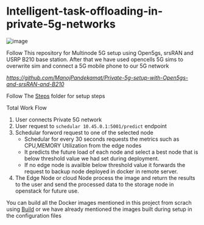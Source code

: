 # Intelligent-task-offloading-in-private-5g-networks
![image](https://github.com/user-attachments/assets/5fc29adb-279f-4535-a6e1-33bd8c4c17db)

Follow This repository for Multinode 5G setup using Open5gs, srsRAN and USRP B210 base station. After that we have used opencells 5G sims to overwrite sim and connect a 5G mobile phone to our 5G network

*https://github.com/ManojPandekamat/Private-5g-setup-with-Open5gs-and-srsRAN-and-B210*

Follow The [Steps](./Steps/) folder for setup steps 

Total Work Flow

1. User connects Private 5G network
2. User request to `schedular 10.45.0.1:5001/predict` endpoint
3. Schedular forword request to one of the selected node
    - Schedular for every 30 seconds requests the metrics such as CPU,MEMORY Utilization from the edge nodes
    - It predicts the future load of each node and select a best node that is below threshold value we had set during deployment.
    - If no edge node is availble below threshold value it forwards the request to backup node deployed in docker in remote server.
4. The Edge Node or cloud Node process the image and return the results to the user and send the processed data to the storage node  in openstack for future use.



You can build all the Docker images mentioned in this project from scrach using [Build](./Build/) or we have already mentioned the images built during setup in the configuration files
